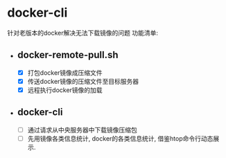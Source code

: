 # docker-cli
针对老版本的docker解决无法下载镜像的问题
功能清单:
- docker-remote-pull.sh
  - 
  - [x] 打包docker镜像成压缩文件
  - [x] 传送docker镜像的压缩文件至目标服务器
  - [x] 远程执行docker镜像的加载
- docker-cli
  - 
  - [ ] 通过请求从中央服务器中下载镜像压缩包
  - [ ] 先用镜像各类信息统计, docker的各类信息统计, 借鉴htop命令行动态展示.
